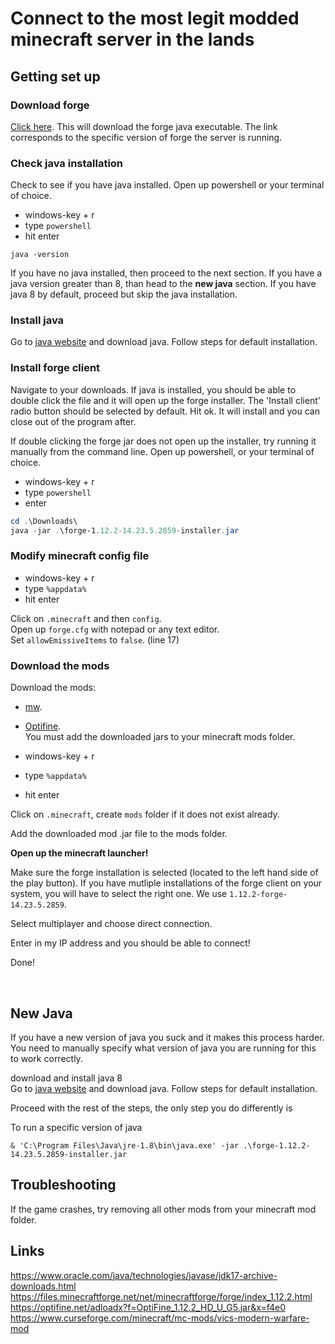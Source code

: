 # Connect to the most legit modded minecraft server in the lands

## Getting set up

### Download forge  
[Click here](https://adfoc.us/serve/sitelinks/?id=271228&url=https://maven.minecraftforge.net/net/minecraftforge/forge/1.12.2-14.23.5.2859/forge-1.12.2-14.23.5.2859-installer.jar). This will download the forge java executable. The link corresponds to the specific version of forge the server is running. 

### Check java installation
Check to see if you have java installed. Open up powershell or your terminal of choice. 
- windows-key + r
- type `powershell`
- hit enter

```
java -version
```

If you have no java installed, then proceed to the next section. If you have a java version greater than 8, than head to the **new java** section. If you have java 8 by default, proceed but skip the java installation. 

### Install java  
Go to [java website](https://www.java.com/download/ie_manual.jsp) and download java. Follow steps for default installation. 

### Install forge client  
Navigate to your downloads. If java is installed, you should be able to double click the file and it will open up the forge installer. The 'Install client' radio button should be selected by default. Hit ok. It will install and you can close out of the program after.

If double clicking the forge jar does not open up the installer, try running it manually from the command line. 
Open up powershell, or your terminal of choice. 

- windows-key + r
- type `powershell`
- enter

```powershell
cd .\Downloads\
java -jar .\forge-1.12.2-14.23.5.2859-installer.jar
```

### Modify minecraft config file
- windows-key + r
- type `%appdata%`
- hit enter

Click on `.minecraft` and then `config`.  
Open up `forge.cfg` with notepad or any text editor.  
Set `allowEmissiveItems` to `false`. (line 17)  

### Download the mods 

Download the mods:  
- [mw](https://www.curseforge.com/minecraft/mc-mods/vics-modern-warfare-mod).  
- [Optifine](https://optifine.net/adloadx?f=OptiFine_1.12.2_HD_U_G5.jar&x=f4e0).  
You must add the downloaded jars to your minecraft mods folder.

- windows-key + r
- type `%appdata%`
- hit enter

Click on `.minecraft`, create `mods` folder if it does not exist already. 

Add the downloaded mod .jar file to the mods folder.

**Open up the minecraft launcher!**

Make sure the forge installation is selected (located to the left hand side of the play button). If you have mutliple installations of the forge client on your system, you will have to select the right one. We use `1.12.2-forge-14.23.5.2859`. 

Select multiplayer and choose direct connection. 

Enter in my IP address and you should be able to connect!

Done!


<br />


## New Java 

If you have a new version of java you suck and it makes this process harder. You need to manually specify what version of java you are running for this to work correctly.

download and install java 8  
Go to [java website](https://www.java.com/download/ie_manual.jsp) and download java. Follow steps for default installation. 

Proceed with the rest of the steps, the only step you do differently is 

To run a specific version of java 
```
& 'C:\Program Files\Java\jre-1.8\bin\java.exe' -jar .\forge-1.12.2-14.23.5.2859-installer.jar
```

## Troubleshooting

If the game crashes, try removing all other mods from your minecraft mod folder. 

## Links

https://www.oracle.com/java/technologies/javase/jdk17-archive-downloads.html 
https://files.minecraftforge.net/net/minecraftforge/forge/index_1.12.2.html 
https://optifine.net/adloadx?f=OptiFine_1.12.2_HD_U_G5.jar&x=f4e0 
https://www.curseforge.com/minecraft/mc-mods/vics-modern-warfare-mod 